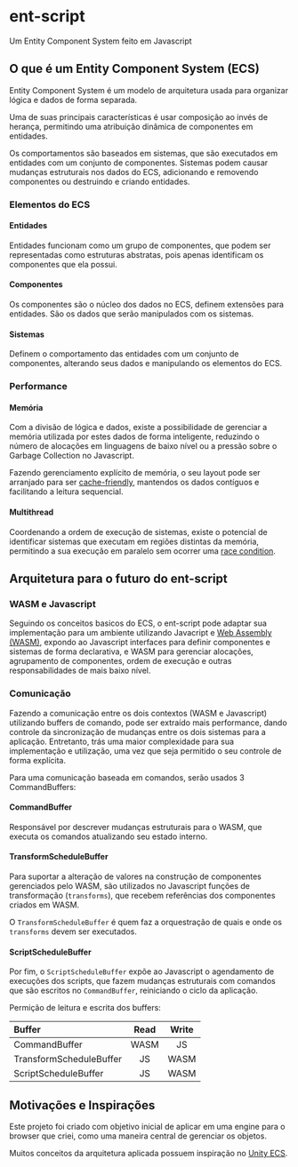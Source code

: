 # ent-script

Um Entity Component System feito em Javascript

## O que é um Entity Component System (ECS)

Entity Component System é um modelo de arquitetura usada para organizar lógica e dados de forma separada.

Uma de suas principais características é usar composição ao invés de herança, permitindo uma atribuição dinâmica de componentes em entidades.

Os comportamentos são baseados em sistemas, que são executados em entidades com um conjunto de componentes. Sistemas podem causar mudanças estruturais nos dados do ECS, adicionando e removendo componentes ou destruindo e criando entidades.

### Elementos do ECS

#### Entidades

Entidades funcionam como um grupo de componentes, que podem ser representadas como estruturas abstratas, pois apenas identificam os componentes que ela possui.

#### Componentes

Os componentes são o núcleo dos dados no ECS, definem extensões para entidades. São os dados que serão manipulados com os sistemas.

#### Sistemas

Definem o comportamento das entidades com um conjunto de componentes, alterando seus dados e manipulando os elementos do ECS.

### Performance

#### Memória

Com a divisão de lógica e dados, existe a possibilidade de gerenciar a memória utilizada por estes dados de forma inteligente, reduzindo o número de alocações em linguagens de baixo nível ou a pressão sobre o Garbage Collection no Javascript.

Fazendo gerenciamento explícito de memória, o seu layout pode ser arranjado para ser [cache-friendly](https://www.geeksforgeeks.org/computer-organization-locality-and-cache-friendly-code/), mantendos os dados contíguos e facilitando a leitura sequencial.

#### Multithread

Coordenando a ordem de execução de sistemas, existe o potencial de identificar sistemas que executam em regiões distintas da memória, permitindo a sua execução em paralelo sem ocorrer uma [race condition](https://en.wikipedia.org/wiki/Race_condition).

## Arquitetura para o futuro do ent-script

### WASM e Javascript

Seguindo os conceitos basicos do ECS, o ent-script pode adaptar sua implementação para um ambiente utilizando Javacript e [Web Assembly (WASM)](https://webassembly.org/), expondo ao Javascript interfaces para definir componentes e sistemas de forma declarativa, e WASM para gerenciar alocações, agrupamento de componentes, ordem de execução e outras responsabilidades de mais baixo nível.

### Comunicação

Fazendo a comunicação entre os dois contextos (WASM e Javascript) utilizando buffers de comando, pode ser extraído mais performance, dando controle da sincronização de mudanças entre os dois sistemas para a aplicação. Entretanto, trás uma maior complexidade para sua implementação e utilização, uma vez que seja permitido o seu controle de forma explícita.

Para uma comunicação baseada em comandos, serão usados 3 CommandBuffers:

#### CommandBuffer

Responsável por descrever mudanças estruturais para o WASM, que executa os comandos atualizando seu estado interno.

#### TransformScheduleBuffer

Para suportar a alteração de valores na construção de componentes gerenciados pelo WASM, são utilizados no Javascript funções de transformação (`transforms`), que recebem referências dos componentes criados em WASM.

O `TransformScheduleBuffer` é quem faz a orquestração de quais e onde os `transforms` devem ser executados.

#### ScriptScheduleBuffer

Por fim, o `ScriptScheduleBuffer` expõe ao Javascript o agendamento de execuções dos scripts, que fazem mudanças estruturais com comandos que são escritos no `CommandBuffer`, reiniciando o ciclo da aplicação.

Permição de leitura e escrita dos buffers:

| Buffer                  | Read | Write |
|:----------------------- |:----:|:-----:|
| CommandBuffer           | WASM |   JS  |
| TransformScheduleBuffer |  JS  |  WASM |
| ScriptScheduleBuffer    |  JS  |  WASM |

## Motivações e Inspirações

Este projeto foi criado com objetivo inicial de aplicar em uma engine para o browser que criei, como uma maneira central de gerenciar os objetos.

Muitos conceitos da arquitetura aplicada possuem inspiração no [Unity ECS](https://docs.unity3d.com/Packages/com.unity.entities@0.17/manual/index.html).
